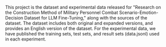 This project is the dataset and experimental data released for "Research on the Construction Method of Military Personnel Combat Scenario-Emotion-Decision Dataset for LLM Fine-Tuning," along with the sources of the dataset. The dataset includes both original and expanded versions, and provides an English version of the dataset. For the experimental data, we have published the training sets, test sets, and result sets (data.jsonl) used in each experiment.
